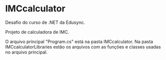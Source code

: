 # IMCcalculator

Desafio do curso de .NET da Edusync.

Projeto de calculadora de IMC.

O arquivo principal "Program.cs" está na pasta IMCcalculator.
Na pasta IMCcalculatorLibraries estão os arquivos com as funções e classes usadas no arquivo principal.
